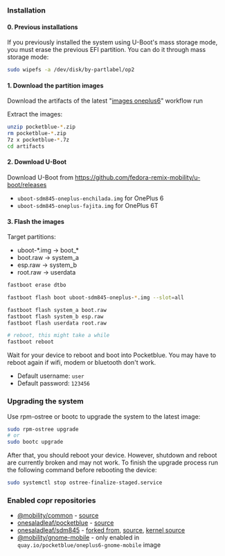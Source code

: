 ### Installation

#### 0. Previous installations

If you previously installed the system using U-Boot's mass storage mode, you must erase the previous EFI partition. You can do it through mass storage mode:

```bash
sudo wipefs -a /dev/disk/by-partlabel/op2
```

#### 1. Download the partition images

Download the artifacts of the latest "[images oneplus6](https://github.com/onesaladleaf/pocketblue/actions/workflows/images-oneplus6.yml)" workflow run

Extract the images:

```bash
unzip pocketblue-*.zip
rm pocketblue-*.zip
7z x pocketblue-*.7z
cd artifacts
```

#### 2. Download U-Boot

Download U-Boot from https://github.com/fedora-remix-mobility/u-boot/releases

- `uboot-sdm845-oneplus-enchilada.img` for OnePlus 6
- `uboot-sdm845-oneplus-fajita.img` for OnePlus 6T

#### 3. Flash the images

Target partitions:

- uboot-\*.img -> boot_\*
- boot.raw -> system_a
- esp.raw -> system_b
- root.raw -> userdata

```bash
fastboot erase dtbo

fastboot flash boot uboot-sdm845-oneplus-*.img --slot=all

fastboot flash system_a boot.raw
fastboot flash system_b esp.raw
fastboot flash userdata root.raw

# reboot, this might take a while
fastboot reboot
```

Wait for your device to reboot and boot into Pocketblue. You may have to reboot again if wifi, modem or bluetooth don't work.

- Default username: `user`
- Default password: `123456`

### Upgrading the system

Use rpm-ostree or bootc to upgrade the system to the latest image:

```bash
sudo rpm-ostree upgrade
# or
sudo bootc upgrade
```

After that, you should reboot your device. However, shutdown and reboot are currently
broken and may not work. To finish the upgrade process run the following command
before rebooting the device:

```bash
sudo systemctl stop ostree-finalize-staged.service
```

### Enabled copr repositories

- [@mobility/common](https://copr.fedorainfracloud.org/coprs/g/mobility/common) - [source](https://github.com/fedora-remix-mobility/packages)
- [onesaladleaf/pocketblue](https://copr.fedorainfracloud.org/coprs/onesaladleaf/pocketblue) - [source](https://github.com/onesaladleaf/pocketblue-rpms)
- [onesaladleaf/sdm845](https://copr.fedorainfracloud.org/coprs/onesaladleaf/sdm845) - [forked from](https://copr.fedorainfracloud.org/coprs/g/mobility/sdm845), [source](https://github.com/fedora-remix-mobility/packages), [kernel source](https://github.com/fedora-remix-mobility/sdm845-kernel)
- [@mobility/gnome-mobile](https://copr.fedorainfracloud.org/coprs/g/mobility/gnome-mobile) - only enabled in `quay.io/pocketblue/oneplus6-gnome-mobile` image

